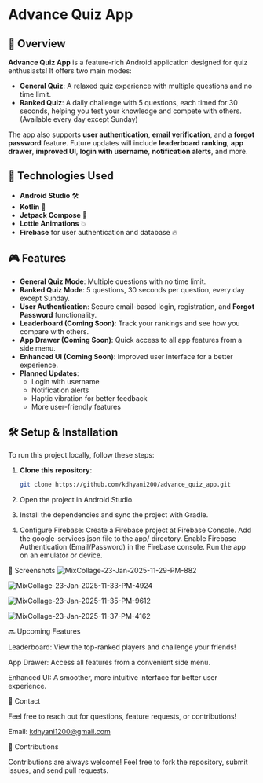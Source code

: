 # **Advance Quiz App**

## 🚀 Overview

**Advance Quiz App** is a feature-rich Android application designed for quiz enthusiasts! It offers two main modes:  
- **General Quiz**: A relaxed quiz experience with multiple questions and no time limit.
- **Ranked Quiz**: A daily challenge with 5 questions, each timed for 30 seconds, helping you test your knowledge and compete with others. (Available every day except Sunday)

The app also supports **user authentication**, **email verification**, and a **forgot password** feature. Future updates will include **leaderboard ranking**, **app drawer**, **improved UI**, **login with username**, **notification alerts**, and more.

## 🔧 Technologies Used

- **Android Studio** 🛠️  
- **Kotlin** 🚀  
- **Jetpack Compose** 🎨  
- **Lottie Animations** 💥  
- **Firebase** for user authentication and database 🔥

## 🎮 Features

- **General Quiz Mode**: Multiple questions with no time limit.
- **Ranked Quiz Mode**: 5 questions, 30 seconds per question, every day except Sunday.
- **User Authentication**: Secure email-based login, registration, and **Forgot Password** functionality.
- **Leaderboard (Coming Soon)**: Track your rankings and see how you compare with others.
- **App Drawer (Coming Soon)**: Quick access to all app features from a side menu.
- **Enhanced UI (Coming Soon)**: Improved user interface for a better experience.
- **Planned Updates**:
  - Login with username
  - Notification alerts
  - Haptic vibration for better feedback
  - More user-friendly features

## 🛠️ Setup & Installation

To run this project locally, follow these steps:

1. **Clone this repository**:
   ```bash
   git clone https://github.com/kdhyani200/advance_quiz_app.git
2. Open the project in Android Studio.

3. Install the dependencies and sync the project with Gradle.

4. Configure Firebase:
  Create a Firebase project at Firebase Console.
  Add the google-services.json file to the app/ directory.
  Enable Firebase Authentication (Email/Password) in the Firebase console.
  Run the app on an emulator or device.

📱 Screenshots
  ![MixCollage-23-Jan-2025-11-29-PM-882](https://github.com/user-attachments/assets/f867828b-7b66-45e8-8732-90fcf4d91454)

  ![MixCollage-23-Jan-2025-11-33-PM-4924](https://github.com/user-attachments/assets/f7acdab0-8e33-4459-a78e-0f0602c7e283)

  ![MixCollage-23-Jan-2025-11-35-PM-9612](https://github.com/user-attachments/assets/965cde12-eb00-4151-8860-5a1d46927d12)

  ![MixCollage-23-Jan-2025-11-37-PM-4162](https://github.com/user-attachments/assets/27046522-3b8d-41c2-b844-2e8fc61770a8)


🔜 Upcoming Features

  Leaderboard: View the top-ranked players and challenge your friends!
  
  App Drawer: Access all features from a convenient side menu.
  
  Enhanced UI: A smoother, more intuitive interface for better user experience.
  
📧 Contact

  Feel free to reach out for questions, feature requests, or contributions!

  Email: kdhyani1200@gmail.com
  
🙌 Contributions

  Contributions are always welcome! Feel free to fork the repository, submit issues, and send pull requests.
